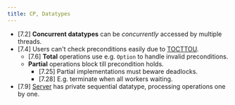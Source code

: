 ```yaml
---
title: CP, Datatypes
---
```


* [7.2] **Concurrent datatypes** can be *concurrently* accessed by multiple
  threads.
* [7.4] Users can't check preconditions easily due to
  [TOCTTOU](https://en.wikipedia.org/wiki/Time-of-check_to_time-of-use).
	* [7.6] **Total** operations use e.g. `Option` to handle invalid
	  preconditions.
	* **Partial** operations block till precondition holds.
		* [7.25] Partial implementations must beware deadlocks.
		* [7.28] E.g. terminate when all workers waiting.
* [7.9] [Server](patterns.html#clientserver) has private sequential datatype,
  processing operations one by one.
